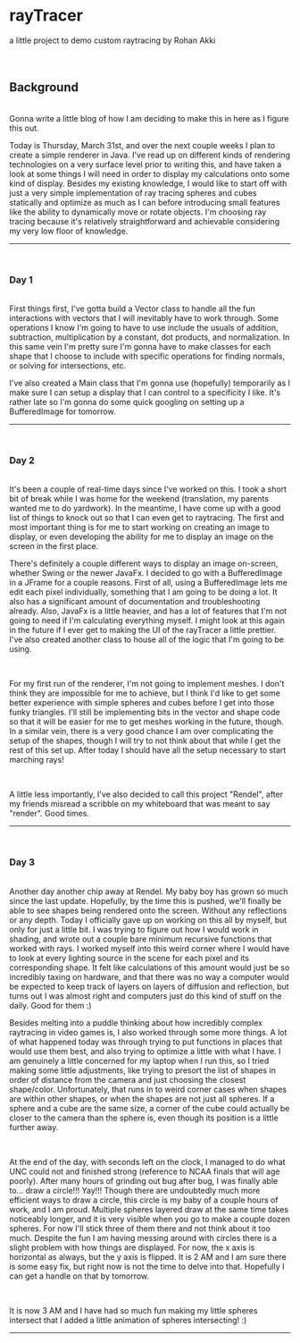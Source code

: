 # rayTracer

a little project to demo custom raytracing by Rohan Akki
<br>
<br>
<br>


## Background
<br>
Gonna write a little blog of how I am deciding to make this in here as I figure this out.

<br>

Today is Thursday, March 31st, and over the next couple weeks I plan to create a simple renderer in Java. I've read up on different kinds of rendering technologies on a very surface level prior to writing this, and have taken a look at some things I will need in order to display my calculations onto some kind of display. Besides my existing knowledge, I would like to start off with just a very simple implementation of ray tracing spheres and cubes statically and optimize as much as I can before introducing small features like the ability to dynamically move or rotate objects. I'm choosing ray tracing because it's relatively straightforward and achievable considering my very low floor of knowledge.


---
<br>

### Day 1
<br>
First things first, I've gotta build a Vector class to handle all the fun interactions with vectors that I will inevitably have to work through. Some operations I know I'm going to have to use include the usuals of addition, subtraction, multiplication by a constant, dot products, and normalization. In this same vein I'm pretty sure I'm gonna have to make classes for each shape that I choose to include with specific operations for finding normals, or solving for intersections, etc.

<br>

I've also created a Main class that I'm gonna use (hopefully) temporarily as I make sure I can setup a display that I can control to a specificity I like. It's rather late so I'm gonna do some quick googling on setting up a BufferedImage for tomorrow. 

---
<br>

### Day 2
<br>
It's been a couple of real-time days since I've worked on this. I took a short bit of break while I was home for the weekend (translation, my parents wanted me to do yardwork). In the meantime, I have come up with a good list of things to knock out so that I can even get to raytracing. The first and most important thing is for me to start working on creating an image to display, or even developing the ability for me to display an image on the screen in the first place. 

<br>

There's definitely a couple different ways to display an image on-screen, whether Swing or the newer JavaFx. I decided to go with a BufferedImage in a JFrame for a couple reasons. First of all, using a BufferedImage lets me edit each pixel individually, something that I am going to be doing a lot. It also has a significant amount of documentation and troubleshooting already. Also, JavaFx is a little heavier, and has a lot of features that I'm not going to need if I'm calculating everything myself. I might look at this again in the future if I ever get to making the UI of the rayTracer a little prettier. I've also created another class to house all of the logic that I'm going to be using.

<br>

For my first run of the renderer, I'm not going to implement meshes. I don't think they are impossible for me to achieve, but I think I'd like to get some better experience with simple spheres and cubes before I get into those funky triangles. I'll still be implementing bits in the vector and shape code so that it will be easier for me to get meshes working in the future, though. In a similar vein, there is a very good chance I am over complicating the setup of the shapes, though I will try to not think about that while I get the rest of this set up. After today I should have all the setup necessary to start marching rays!

<br>

A little less importantly, I've also decided to call this project "Rendel", after my friends misread a scribble on my whiteboard that was meant to say "render". Good times.

---
<br>

### Day 3
<br>
Another day another chip away at Rendel. My baby boy has grown so much since the last update. Hopefully, by the time this is pushed, we'll finally be able to see shapes being rendered onto the screen. Without any reflections or any depth. Today I officially gave up on working on this all by myself, but only for just a little bit. I was trying to figure out how I would work in shading, and wrote out a couple bare minimum recursive functions that worked with rays. I worked myself into this weird corner where I would have to look at every lighting source in the scene for each pixel and its corresponding shape. It felt like calculations of this amount would just be so incredibly taxing on hardware, and that there was no way a computer would be expected to keep track of layers on layers of diffusion and reflection, but turns out I was almost right and computers just do this kind of stuff on the daily. Good for them :)

 <br>

 Besides melting into a puddle thinking about how incredibly complex raytracing in video games is, I also worked through some more things. A lot of what happened today was through trying to put functions in places that would use them best, and also trying to optimize a little with what I have. I am genuinely a little concerned for my laptop when I run this, so I tried making some little adjustments, like trying to presort the list of shapes in order of distance from the camera and just choosing the closest shape/color. Unfortunately, that runs in to weird corner cases when shapes are within other shapes, or when the shapes are not just all spheres. If a sphere and a cube are the same size, a corner of the cube could actually be closer to the camera than the sphere is, even though its position is a little further away. 

 <br>

 At the end of the day, with seconds left on the clock, I managed to do what UNC could not and finished strong (reference to NCAA finals that will age poorly). After many hours of grinding out bug after bug, I was finally able to... draw a circle!!! Yay!!! Though there are undoubtedly much more efficient ways to draw a circle, this circle is my baby of a couple hours of work, and I am proud. Multiple spheres layered draw at the same time takes noticeably longer, and it is very visible when you go to make a couple dozen spheres. For now I'll stick three of them there and not think about it too much. Despite the fun I am having messing around with circles there is a slight problem with how things are displayed. For now, the x axis is horizontal as always, but the y axis is flipped. It is 2 AM and I am sure there is some easy fix, but right now is not the time to delve into that. Hopefully I can get a handle on that by tomorrow.

 <br>

 It is now 3 AM and I have had so much fun making my little spheres intersect that I added a little animation of spheres intersecting! :)

 ---